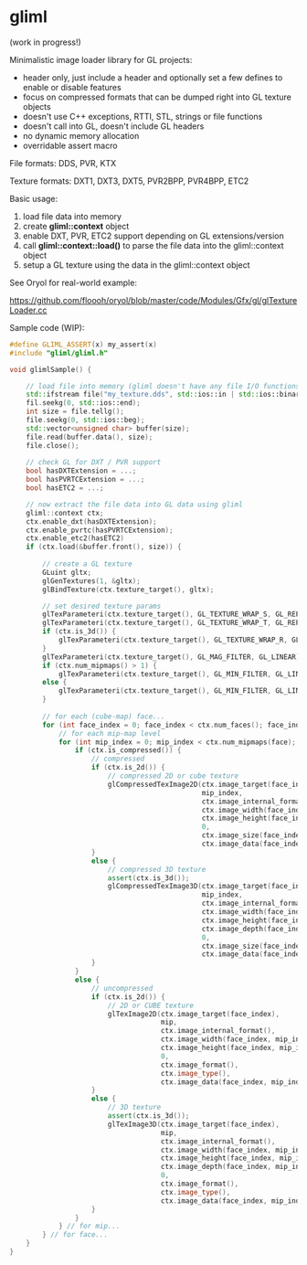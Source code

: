 gliml
=====

(work in progress!)

Minimalistic image loader library for GL projects:

- header only, just include a header and optionally set a few defines to enable or disable features
- focus on compressed formats that can be dumped right into GL texture objects
- doesn't use C++ exceptions, RTTI, STL, strings or file functions
- doesn't call into GL, doesn't include GL headers
- no dynamic memory allocation
- overridable assert macro

File formats: DDS, PVR, KTX

Texture formats: DXT1, DXT3, DXT5, PVR2BPP, PVR4BPP, ETC2

Basic usage:

1. load file data into memory
2. create **gliml::context** object 
3. enable DXT, PVR, ETC2 support depending on GL extensions/version
3. call **gliml::context::load()** to parse the file data into the gliml::context object
4. setup a GL texture using the data in the gliml::context object

See Oryol for real-world example:

https://github.com/floooh/oryol/blob/master/code/Modules/Gfx/gl/glTextureLoader.cc

Sample code (WIP):

```cpp
#define GLIML_ASSERT(x) my_assert(x)
#include "gliml/gliml.h"

void glimlSample() {

    // load file into memory (gliml doesn't have any file I/O functions)
    std::ifstream file("my_texture.dds", std::ios::in | std::ios::binary);
    fil.seekg(0, std::ios::end);
    int size = file.tellg();
    file.seekg(0, std::ios::beg);
    std::vector<unsigned char> buffer(size);
    file.read(buffer.data(), size);
    file.close();
    
    // check GL for DXT / PVR support
    bool hasDXTExtension = ...;
    bool hasPVRTCExtension = ...;
    bool hasETC2 = ...;

    // now extract the file data into GL data using gliml
    gliml::context ctx;
    ctx.enable_dxt(hasDXTExtension);   
    ctx.enable_pvrtc(hasPVRTCExtension);
    ctx.enable_etc2(hasETC2)
    if (ctx.load(&buffer.front(), size)) {
        
        // create a GL texture
        GLuint gltx;
        glGenTextures(1, &gltx);
        glBindTexture(ctx.texture_target(), gltx);

        // set desired texture params
        glTexParameteri(ctx.texture_target(), GL_TEXTURE_WRAP_S, GL_REPEAT);
        glTexParameteri(ctx.texture_target(), GL_TEXTURE_WRAP_T, GL_REPEAT);
        if (ctx.is_3d()) {
            glTexParameteri(ctx.texture_target(), GL_TEXTURE_WRAP_R, GL_REPEAT);
        }
        glTexParameteri(ctx.texture_target(), GL_MAG_FILTER, GL_LINEAR);
        if (ctx.num_mipmaps() > 1) {
            glTexParameteri(ctx.texture_target(), GL_MIN_FILTER, GL_LINEAR_MIPMAP_LINEAR);
        else {
            glTexParameteri(ctx.texture_target(), GL_MIN_FILTER, GL_LINEAR);
        }
  
        // for each (cube-map) face...
        for (int face_index = 0; face_index < ctx.num_faces(); face_index++) {
            // for each mip-map level
            for (int mip_index = 0; mip_index < ctx.num_mipmaps(face); mip_index++) {
                if (ctx.is_compressed()) {
                    // compressed
                    if (ctx.is_2d()) {
                        // compressed 2D or cube texture
                        glCompressedTexImage2D(ctx.image_target(face_index),
                                               mip_index,
                                               ctx.image_internal_format(),
                                               ctx.image_width(face_index, mip_index),
                                               ctx.image_height(face_index, mip_index),
                                               0,
                                               ctx.image_size(face_index, mip_index),
                                               ctx.image_data(face_index, mip_index));
                    }
                    else {
                        // compressed 3D texture
                        assert(ctx.is_3d());
                        glCompressedTexImage3D(ctx.image_target(face_index),
                                               mip_index,
                                               ctx.image_internal_format(),
                                               ctx.image_width(face_index, mip_index),
                                               ctx.image_height(face_index, mip_index),
                                               ctx.image_depth(face_index, mip_index),
                                               0,
                                               ctx.image_size(face_index, mip_index),
                                               ctx.image_data(face_index, mip_index));
                    }
                }
                else {
                    // uncompressed
                    if (ctx.is_2d()) {
                        // 2D or CUBE texture
                        glTexImage2D(ctx.image_target(face_index),
                                     mip,
                                     ctx.image_internal_format(),
                                     ctx.image_width(face_index, mip_index),
                                     ctx.image_height(face_index, mip_index),
                                     0,
                                     ctx.image_format(),
                                     ctx.image_type(),
                                     ctx.image_data(face_index, mip_index));
                    }
                    else {
                        // 3D texture
                        assert(ctx.is_3d());
                        glTexImage3D(ctx.image_target(face_index),
                                     mip,
                                     ctx.image_internal_format(),
                                     ctx.image_width(face_index, mip_index),
                                     ctx.image_height(face_index, mip_index),
                                     ctx.image_depth(face_index, mip_index),
                                     0,
                                     ctx.image_format(),
                                     ctx.image_type(),
                                     ctx.image_data(face_index, mip_index));
                    }
                }
            } // for mip...
        } // for face...
    }
}
```
